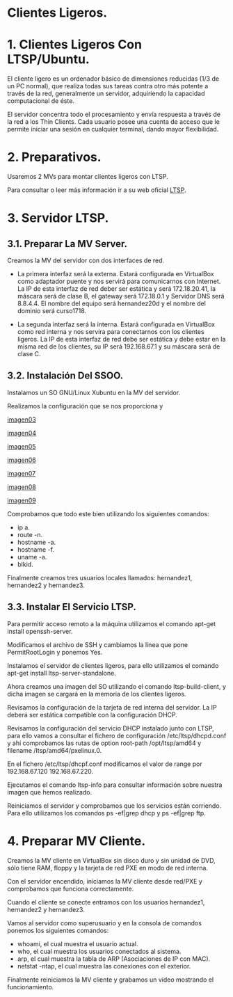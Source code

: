 # Clientes Ligeros.

# 1. Clientes Ligeros Con LTSP/Ubuntu.

El cliente ligero es un ordenador básico de dimensiones reducidas (1/3 de un PC normal), que realiza todas sus tareas contra otro más potente a través de la red, generalmente un servidor, adquiriendo la capacidad computacional de éste.

El servidor concentra todo el procesamiento y envía respuesta a través de la red a los Thin Clients. Cada usuario posee una cuenta de acceso que le permite iniciar una sesión en cualquier terminal, dando mayor flexibilidad.

# 2. Preparativos.

Usaremos 2 MVs para montar clientes ligeros con LTSP.

Para consultar o leer más información ir a su web oficial [LTSP](http://www.ltsp.org/).

# 3. Servidor LTSP.

## 3.1. Preparar La MV Server.

Creamos la MV del servidor con dos interfaces de red.

* La primera interfaz será la externa. Estará configurada en VirtualBox como adaptador puente y nos servirá para comunicarnos con Internet. La IP de esta interfaz de red deber ser estática y será 172.18.20.41, la máscara será de clase B, el gateway será 172.18.0.1 y Servidor DNS será 8.8.4.4. El nombre del equipo será hernandez20d y el nombre del dominio será curso1718.

* La segunda interfaz será la interna. Estará configurada en VirtualBox como red interna y nos servíra para conectarnos con los clientes ligeros. La IP de esta interfaz de red debe ser estática y debe estar en la misma red de los clientes, su IP será 192.168.67.1 y su máscara será de clase C.

## 3.2. Instalación Del SSOO.

Instalamos un SO GNU/Linux Xubuntu en la MV del servidor.

Realizamos la configuración que se nos proporciona y 

[imagen03](images/03.png)

[imagen04](images/04.png)

[imagen05](images/05.png)

[imagen06](images/06.png)

[imagen07](images/07.png)

[imagen08](images/08.png)

[imagen09](images/09.png)

Comprobamos que todo este bien utilizando los siguientes comandos:

* ip a.
* route -n.
* hostname -a.
* hostname -f.
* uname -a.
* blkid.

Finalmente creamos tres usuarios locales llamados: hernandez1, hernandez2 y hernandez3.

## 3.3. Instalar El Servicio LTSP.

Para permitir acceso remoto a la máquina utilizamos el comando apt-get install openssh-server.

Modificamos el archivo de SSH y cambiamos la línea que pone PermitRootLogin y ponemos Yes.

Instalamos el servidor de clientes ligeros, para ello utilizamos el comando apt-get install ltsp-server-standalone.

Ahora creamos una imagen del SO utilizando el comando ltsp-build-client, y dicha imagen se cargará en la memoria de los clientes ligeros.

Revisamos la configuración de la tarjeta de red interna del servidor. La IP deberá ser estática compatible con la configuración DHCP.

Revisamos la configuración del servicio DHCP instalado junto con LTSP, para ello vamos a consultar el fichero de configuración /etc/ltsp/dhcpd.conf y ahí comprobamos las rutas de option root-path /opt/ltsp/amd64 y filename /ltsp/amd64/pxelinux.0. 

En el fichero /etc/ltsp/dhcpf.conf modificamos el valor de range por 192.168.67.120 192.168.67.220.

Ejecutamos el comando ltsp-info para consultar información sobre nuestra imagen que hemos realizado.

Reiniciamos el servidor y comprobamos que los servicios están corriendo. Para ello utilizamos los comandos ps -ef|grep dhcp y ps -ef|grep ftp.

# 4. Preparar MV Cliente.

Creamos la MV cliente en VirtualBox sin disco duro y sin unidad de DVD, sólo tiene RAM, floppy y la tarjeta de red PXE en modo de red interna.

Con el servidor encendido, iniciamos la MV cliente desde red/PXE y comprobamos que funciona correctamente.

Cuando el cliente se conecte entramos con los usuarios hernandez1, hernandez2 y hernandez3.

Vamos al servidor como superusuario y en la consola de comandos ponemos los siguientes comandos:

* whoami, el cual muestra el usuario actual.
* who, el cual muestra los usuarios conectados al sistema.
* arp, el cual muestra la tabla de ARP (Asociaciones de IP con MAC).
* netstat -ntap, el cual muestra las conexiones con el exterior.

Finalmente reiniciamos la MV cliente y grabamos un vídeo mostrando el funcionamiento.
